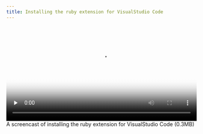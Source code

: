 ```yaml
---
title: Installing the ruby extension for VisualStudio Code
---
```


<video 
  width="100%" 
  controls 
  class="my-2 drop-shadow-small" 
  preload="none"
  poster="{% link getting-started/guides/macosx-vscode-ruby-0-extension.mp4.thumb.jpg %}"
  src="{% link getting-started/guides/macosx-vscode-ruby-0-extension.mp4 %}"></video>
<span class="text-center d-block small">A screencast of installing the ruby extension for VisualStudio Code (0.3MB)</span>
